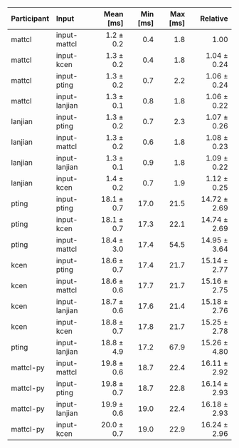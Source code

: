 | Participant | Input | Mean [ms] | Min [ms] | Max [ms] | Relative |
|:---|:---|---:|---:|---:|---:|
| mattcl | input-mattcl | 1.2 ± 0.2 | 0.4 | 1.8 | 1.00 |
| mattcl | input-kcen | 1.3 ± 0.2 | 0.4 | 1.8 | 1.04 ± 0.24 |
| mattcl | input-pting | 1.3 ± 0.2 | 0.7 | 2.2 | 1.06 ± 0.24 |
| mattcl | input-lanjian | 1.3 ± 0.1 | 0.8 | 1.8 | 1.06 ± 0.22 |
| lanjian | input-pting | 1.3 ± 0.2 | 0.7 | 2.3 | 1.07 ± 0.26 |
| lanjian | input-mattcl | 1.3 ± 0.2 | 0.6 | 1.8 | 1.08 ± 0.23 |
| lanjian | input-lanjian | 1.3 ± 0.1 | 0.9 | 1.8 | 1.09 ± 0.22 |
| lanjian | input-kcen | 1.4 ± 0.2 | 0.7 | 1.9 | 1.12 ± 0.25 |
| pting | input-pting | 18.1 ± 0.7 | 17.0 | 21.5 | 14.72 ± 2.69 |
| pting | input-kcen | 18.1 ± 0.7 | 17.3 | 22.1 | 14.74 ± 2.69 |
| pting | input-mattcl | 18.4 ± 3.0 | 17.4 | 54.5 | 14.95 ± 3.64 |
| kcen | input-pting | 18.6 ± 0.7 | 17.4 | 21.7 | 15.14 ± 2.77 |
| kcen | input-mattcl | 18.6 ± 0.6 | 17.7 | 21.7 | 15.16 ± 2.75 |
| kcen | input-lanjian | 18.7 ± 0.6 | 17.6 | 21.4 | 15.18 ± 2.76 |
| kcen | input-kcen | 18.8 ± 0.7 | 17.8 | 21.7 | 15.25 ± 2.78 |
| pting | input-lanjian | 18.8 ± 4.9 | 17.2 | 67.9 | 15.26 ± 4.80 |
| mattcl-py | input-mattcl | 19.8 ± 0.6 | 18.7 | 22.4 | 16.11 ± 2.92 |
| mattcl-py | input-pting | 19.8 ± 0.7 | 18.7 | 22.8 | 16.14 ± 2.93 |
| mattcl-py | input-lanjian | 19.9 ± 0.6 | 19.0 | 22.4 | 16.18 ± 2.93 |
| mattcl-py | input-kcen | 20.0 ± 0.7 | 19.0 | 22.9 | 16.24 ± 2.96 |
